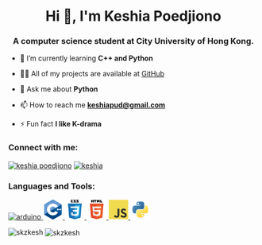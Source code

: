 <h1 align="center">Hi 👋, I'm Keshia Poedjiono</h1>
<h3 align="center">A computer science student at City University of Hong Kong.</h3>

- 🌱 I’m currently learning **C++ and Python**

- 👨‍💻 All of my projects are available at [GitHub](GitHub)

- 💬 Ask me about **Python**

- 📫 How to reach me **keshiapud@gmail.com**

- ⚡ Fun fact **I like K-drama**

<h3 align="left">Connect with me:</h3>
<p align="left">
<a href="https://linkedin.com/in/keshia poedjiono" target="blank"><img align="center" src="https://raw.githubusercontent.com/rahuldkjain/github-profile-readme-generator/master/src/images/icons/Social/linked-in-alt.svg" alt="keshia poedjiono" height="30" width="40" /></a>
<a href="https://www.leetcode.com/keshia" target="blank"><img align="center" src="https://raw.githubusercontent.com/rahuldkjain/github-profile-readme-generator/master/src/images/icons/Social/leet-code.svg" alt="keshia" height="30" width="40" /></a>
</p>

<h3 align="left">Languages and Tools:</h3>
<p align="left"> <a href="https://www.arduino.cc/" target="_blank" rel="noreferrer"> <img src="https://cdn.worldvectorlogo.com/logos/arduino-1.svg" alt="arduino" width="40" height="40"/> </a> <a href="https://www.w3schools.com/cpp/" target="_blank" rel="noreferrer"> <img src="https://raw.githubusercontent.com/devicons/devicon/master/icons/cplusplus/cplusplus-original.svg" alt="cplusplus" width="40" height="40"/> </a> <a href="https://www.w3schools.com/css/" target="_blank" rel="noreferrer"> <img src="https://raw.githubusercontent.com/devicons/devicon/master/icons/css3/css3-original-wordmark.svg" alt="css3" width="40" height="40"/> </a> <a href="https://www.w3.org/html/" target="_blank" rel="noreferrer"> <img src="https://raw.githubusercontent.com/devicons/devicon/master/icons/html5/html5-original-wordmark.svg" alt="html5" width="40" height="40"/> </a> <a href="https://developer.mozilla.org/en-US/docs/Web/JavaScript" target="_blank" rel="noreferrer"> <img src="https://raw.githubusercontent.com/devicons/devicon/master/icons/javascript/javascript-original.svg" alt="javascript" width="40" height="40"/> </a> <a href="https://www.python.org" target="_blank" rel="noreferrer"> <img src="https://raw.githubusercontent.com/devicons/devicon/master/icons/python/python-original.svg" alt="python" width="40" height="40"/> </a> </p>

<p><img align="left" src="https://github-readme-stats.vercel.app/api/top-langs?username=skzkesh&show_icons=true&locale=en&layout=compact" alt="skzkesh" /></p>

<p>&nbsp;<img align="center" src="https://github-readme-stats.vercel.app/api?username=skzkesh&show_icons=true&locale=en" alt="skzkesh" /></p>
